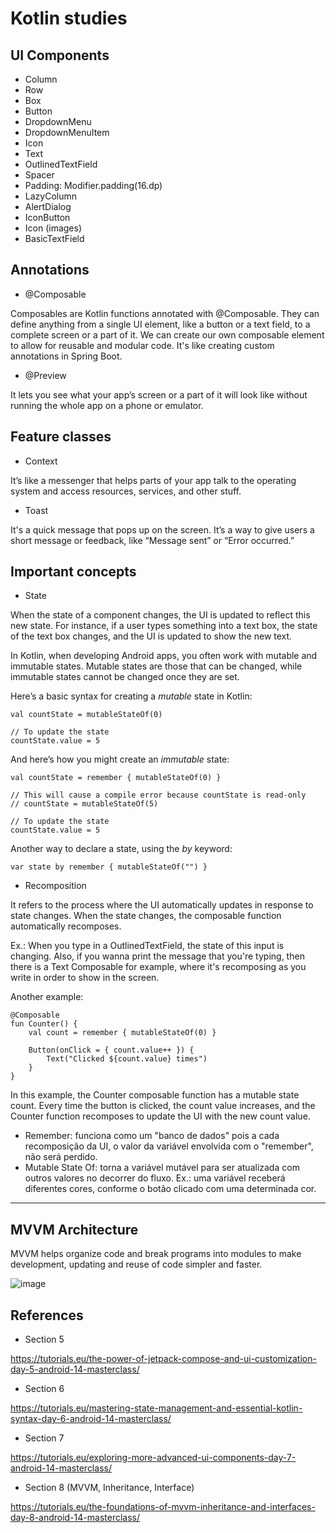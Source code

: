# Kotlin studies

## UI Components

- Column
- Row
- Box
- Button
- DropdownMenu
- DropdownMenuItem
- Icon
- Text
- OutlinedTextField
- Spacer
- Padding: Modifier.padding(16.dp)
- LazyColumn
- AlertDialog
- IconButton
- Icon (images)
- BasicTextField

## Annotations

- @Composable

Composables are Kotlin functions annotated with @Composable. They can define anything from a single UI element, like a button or a text field, to a complete screen or a part of it.
We can create our own composable element to allow for reusable and modular code. It's like creating custom annotations in Spring Boot.

- @Preview

It lets you see what your app’s screen or a part of it will look like without running the whole app on a phone or emulator.

## Feature classes

- Context

It’s like a messenger that helps parts of your app talk to the operating system and access resources, services, and other stuff.

- Toast

It's a quick message that pops up on the screen. It’s a way to give users a short message or feedback, like “Message sent” or “Error occurred.”

## Important concepts

- State

When the state of a component changes, the UI is updated to reflect this new state.
For instance, if a user types something into a text box, the state of the text box changes, and the UI is updated to show the new text.

In Kotlin, when developing Android apps, you often work with mutable and immutable states. 
Mutable states are those that can be changed, while immutable states cannot be changed once they are set.

Here’s a basic syntax for creating a *mutable* state in Kotlin:

```
val countState = mutableStateOf(0)
 
// To update the state
countState.value = 5
```
 
And here’s how you might create an *immutable* state:

```
val countState = remember { mutableStateOf(0) }
 
// This will cause a compile error because countState is read-only
// countState = mutableStateOf(5)
 
// To update the state
countState.value = 5
```

Another way to declare a state, using the *by* keyword:

```
var state by remember { mutableStateOf("") }
```

- Recomposition

It refers to the process where the UI automatically updates in response to state changes.
When the state changes, the composable function automatically recomposes.

Ex.: When you type in a OutlinedTextField, the state of this input is changing. Also, if you wanna print the message that you're typing,
then there is a Text Composable for example, where it's recomposing as you write in order to show in the screen.

Another example:

```
@Composable
fun Counter() {
    val count = remember { mutableStateOf(0) }
 
    Button(onClick = { count.value++ }) {
        Text("Clicked ${count.value} times")
    }
}
```

In this example, the Counter composable function has a mutable state count. Every time the button is clicked, the count value increases, 
and the Counter function recomposes to update the UI with the new count value.

- Remember: funciona como um "banco de dados" pois a cada recomposição da UI, o valor da variável envolvida com o "remember", não será perdido.
- Mutable State Of: torna a variável mutável para ser atualizada com outros valores no decorrer do fluxo. Ex.: uma variável receberá diferentes cores,
conforme o botão clicado com uma determinada cor.

---

## MVVM Architecture

MVVM helps organize code and break programs into modules to make development, updating and reuse of code simpler and faster.

![image](https://github.com/brunadelmourosilva/kotlin-studies/assets/61791877/bd434b85-5911-46c2-a007-df85f49baac1)

## References

- Section 5

https://tutorials.eu/the-power-of-jetpack-compose-and-ui-customization-day-5-android-14-masterclass/

- Section 6

https://tutorials.eu/mastering-state-management-and-essential-kotlin-syntax-day-6-android-14-masterclass/

- Section 7

https://tutorials.eu/exploring-more-advanced-ui-components-day-7-android-14-masterclass/

- Section 8 (MVVM, Inheritance, Interface)

https://tutorials.eu/the-foundations-of-mvvm-inheritance-and-interfaces-day-8-android-14-masterclass/
